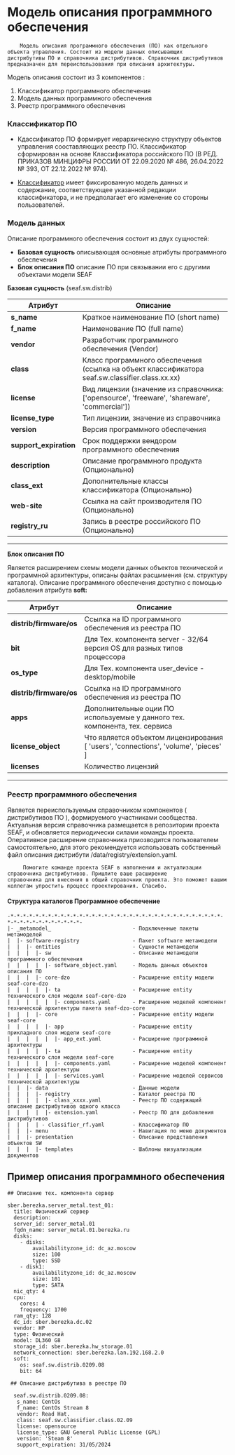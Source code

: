 # Модель описания программного обеспечения

        Модель описания программного обеспечения (ПО) как отдельного объекта управления. Состоит из модели данных описывающих 
    дистрибутивы ПО и справочника дистрибутивов. Справочник дистрибутивов предназначен для переиспользования при описания архитектуры.

  Модель описания состоит из 3 компонентов :

1. Классификатор программного обеспечения
2. Модель данных программного обеспечения 
3. Реестр программного обеспечения

### Классификатор ПО 

* Кдассификатор ПО формирует иерархическую структуру объектов управления сооставляющих реестр ПО. Классификатор сформирован
на основе Классификатора российского ПО (В РЕД. ПРИКАЗОВ МИНЦИФРЫ РОССИИ ОТ 22.09.2020 № 486, 26.04.2022 № 393, ОТ 22.12.2022 № 974).

* [Классификатор](presentation/templates/classifier.md) имеет фиксированную модель данных и содержание, соответствующее 
указанной редакции классификатора, и не предполагает его изменение со стороны пользователей.

### Модель данных 

Описание программного обеспечения состоит из двух сущностей:
* **Базовая сущность** описывающая основные атрибуты программного обеспечения
* **Блок описания ПО** описание ПО при связывании его с другими объектами модели SEAF

**Базовая сущность** (seaf.sw.distrib)

| Атрибут        | Описание                                                                                        |
|----------------|-------------------------------------------------------------------------------------------------|
| **s_name**     | Краткое наименование ПО (short name)                                                            |
| **f_name**     | Наименование ПО (full name)                                                                     | 
| **vendor**     | Разработчик программного обеспечения (Vendor)                                                   |
| **class**      | Класс программного обеспечения (ссылка на объект классификатора seaf.sw.classifier.class.хх.хх) |
| **license**    | Вид лицензии (значение из справочника: ['opensource', 'freeware', 'shareware', 'commercial'])   |
| **license_type** | Тип лицензии, значение из справочника                                                         |
| **version**    | Версия программного обеспечения                                                                 |
| **support_expiration** | Срок поддержки вендором программного обеспечения                                        |
| **description** | Описание программного продукта (Опционально)                                                   |
| **class_ext**  | Дополнительные классы классификатора (Опционально)                                              |
| **web-site**   | Ссылка на сайт производителя ПО (Опционально)                                                   |
| **registry_ru**| Запись в реестре российского ПО (Опционально)                                                   |
-----------------------------------------------------------------------------------------------------------------------------
**Блок описания ПО**

Является расширением схемы модели данных объектов технической и программной архитектуры, описаны файлах расшимения (см. структуру каталога).
 Описание программного обеспечения доступно с помощью добавления атрибута **soft:**

| Атрибут                 | Описание                                                                            |
|-------------------------|-------------------------------------------------------------------------------------|
| **distrib/firmware/os** | Ссылка на ID программного обеспечения из реестра ПО                                 |
| **bit**                 | Для Тех. компонента server -  32/64 версия OS для разных типов процессора           |
| **os_type**             | Для Тех. компонента user_device -  desktop/mobile                                   |
| **distrib/firmware/os** | Ссылка на ID программного обеспечения из реестра ПО                                 |
| **apps**                | Дополнительные оции ПО используемые у данного тех. компонента, тех. сервиса         |
| **license_object**      | Что является объектом лицензирования [ 'users', 'connections', 'volume', 'pieces' ] |
| **licenses**            | Количество лицензий                                                                 |
------------------------------------------------------------------------------------------------------------------
### Реестр программного обеспечения

  Является переиспользуемым справочником компонентов ( дистрибутивов ПО ), формируемого участниками сообщества.
Актуальная версия справочника размещается в репозитории проекта SEAF, и обновляется периодически силами команды проекта.
 Оперативное расширение справочника приозводится пользователем самостоятельно, для этого рекомендуется использовать 
собственный файл описания дистрибути /data/registry/extension.yaml. 


         Помогите команде проекта SEAF в наполнении и актуализации справочника дистрибутивов. Пришлите ваше расширение 
    справочника для внесения в общий справочник проекта. Это поможет вашим коллегам упростить процесс проектирования. Спасибо.  


#### Структура каталогов Программное обеспечение
    -*-*-*-*-*-*-*-*-*-*-*-*-*-*-*-*-*-*-*-*-*-*-*-*-*-*-*-*-*-*-*-*-*-*-*-*-*-*-*-*-*-*-*-*-*-*-
    |- _metamodel_                          - Подключенные пакеты метамоделей
    |  |- software-registry                 - Пакет software метамодели
    |  |  |- entities                       - Сущности метамодели
    |  |  |  |- sw                          - Описание метамодели программного обеспечения
    |  |  |  |  |- software_object.yaml     - Модель данных объектов описания ПО
    |  |  |  |- core-dzo                    - Расширение entity модели seaf-core-dzo
    |  |  |  |  |- ta                       - Расширение entity технического слоя модели seaf-core-dzo
    |  |  |  |  |  |- components.yaml       - Расширение моделей компонент технической архитектуры пакета seaf-dzo-core
    |  |  |  |- core                        - Расширение entity модели seaf-core
    |  |  |  |  |- app                      - Расширение entity прикладного слоя модели seaf-core
    |  |  |  |  |  |- app_ext.yaml          - Расширение программной архитектуры
    |  |  |  |  |- ta                       - Расширение entity технического слоя модели seaf-core
    |  |  |  |  |  |- components.yaml       - Расширение моделей компонент технической архитектуры
    |  |  |  |  |  |- services.yaml         - Расширение моделей сервисов технической архитектуры
    |  |  |- data                           - Данные модели
    |  |  |  |- registry                    - Каталог реестра ПО
    |  |  |  |  |- class_xxxx.yaml          - Реестр ПО содержащий описание дистрибутивов одного класса
    |  |  |  |  |- extension.yaml           - Реестр ПО для добавления дистрибутивов
    |  |  |  | - classifier_rf.yaml         - Классификатор ПО
    |  |  |- menu                           - Навигация по меню документов
    |  |  |- presentation                   - Описание представления объектов SW
    |  |  |  |- templates                   - Шаблоны визуализации документов

## Пример описания программного обеспечения

    ## Описание тех. компонента сервер

    sber.berezka.server_metal.test_01:
      title: Физический сервер
      description:
      server_id: server_metal.01
      fqdn_name: server_metal.01.berezka.ru
      disks:
        - disks:
            availabilityzone_id: dc_az.moscow
            size: 100
            type: SSD
        - disk1:
            availabilityzone_id: dc_az.moscow
            size: 101
            type: SATA
      nic_qty: 4
      cpu:
        cores: 4
        frequency: 1700
      ram_qty: 128
      dc_id: sber.berezka.dc.02
      vendor: HP
      type: Физический
      model: DL360 G8
      storage_id: sber.berezka.hw_storage.01
      network_connection: sber.berezka.lan.192.168.2.0
      soft: 
        os: seaf.sw.distrib.0209.08
        bit: 64
    
     ## Описание дистрибутива в реестре ПО

      seaf.sw.distrib.0209.08:
       s_name: CentOs
       f_name: CentOs Stream 8
       vendor: Read Hat.
       class: seaf.sw.classifier.class.02.09
       license: opensource
       license_type: GNU General Public License (GPL)
       version: 'Steam 8'
       support_expiration: 31/05/2024
